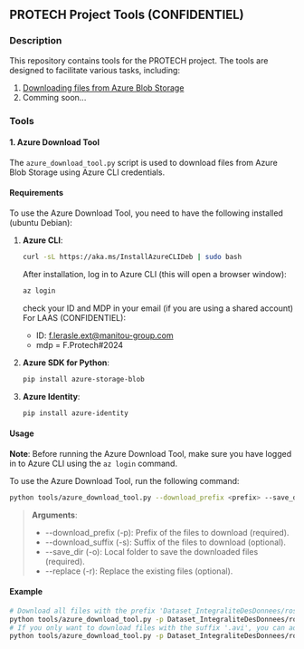 ## PROTECH Project Tools (CONFIDENTIEL)

### Description
This repository contains tools for the PROTECH project. The tools are designed to facilitate various tasks, including:
1. [Downloading files from Azure Blob Storage](#1-azure-download-tool)
2. Comming soon...

### Tools
#### 1. **Azure Download Tool**
The `azure_download_tool.py` script is used to download files from Azure Blob Storage using Azure CLI credentials.

#### Requirements
To use the Azure Download Tool, you need to have the following installed (ubuntu Debian):
1. **Azure CLI**: 
    ```sh
    curl -sL https://aka.ms/InstallAzureCLIDeb | sudo bash
    ```
    After installation, log in to Azure CLI (this will open a browser window):
    ```sh
    az login
    ```
    check your ID and MDP in your email (if you are using a shared account)
    For LAAS (CONFIDENTIEL):
      - ID: f.lerasle.ext@manitou-group.com
      - mdp = F.Protech#2024
    
2. **Azure SDK for Python**:
    ```sh
    pip install azure-storage-blob
    ```

3. **Azure Identity**:
    ```sh
    pip install azure-identity
    ```

#### Usage
**Note**: Before running the Azure Download Tool, make sure you have logged in to Azure CLI using the `az login` command.

To use the Azure Download Tool, run the following command:
```sh
python tools/azure_download_tool.py --download_prefix <prefix> --save_dir <local_directory> [--download_suffix <suffix>] [--replace]
```
> **Arguments**:
> - --download_prefix (-p): Prefix of the files to download (required).
> - --download_suffix (-s): Suffix of the files to download (optional).
> - --save_dir (-o): Local folder to save the downloaded files (required).
> - --replace (-r): Replace the existing files (optional).


#### Example
```sh
# Download all files with the prefix 'Dataset_IntegraliteDesDonnees/rosbag2_2025_01' to the local directory './PROTECH/MANITOU/Dataset202501'
python tools/azure_download_tool.py -p Dataset_IntegraliteDesDonnees/rosbag2_2025_01 -o ./PROTECH/MANITOU/Dataset202501
# If you only want to download files with the suffix '.avi', you can add the --download_suffix (-s) argument
python tools/azure_download_tool.py -p Dataset_IntegraliteDesDonnees/rosbag2_2025_01 -o ./PROTECH/MANITOU/Dataset202501 -s .avi
```